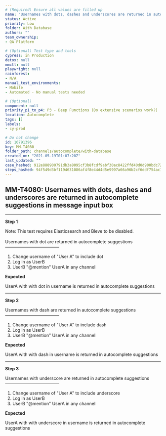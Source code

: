 ```yaml
---
# (Required) Ensure all values are filled up
name: "Usernames with dots, dashes and underscores are returned in autocomplete suggestions in message input box"
status: Active
priority: Low
folder: With Database
authors: ""
team_ownership: 
- QA Platform

# (Optional) Test type and tools
cypress: in Production
detox: null
mmctl: null
playwright: null
rainforest: 
- N/A
manual_test_environments: 
- Mobile
- Automated - No manual tests needed

# (Optional)
component: null
priority_p1_to_p4: P3 - Deep Functions (Do extensive scenarios work?)
location: Autocomplete
tags: []
labels: 
- cy-prod

# Do not change
id: 10791396
key: MM-T4080
folder_path: channels/autocomplete/with-database
created_on: "2021-05-19T01:07:20Z"
last_updated: ""
case_hashed: 912e888900791db3a8095cf3b8fcdf9abf30ac8422ffd40d0d900bdc7236bb5be66298a668030fd37a7487a867ef1a17
steps_hashed: 94f549d3bf1194631086af4f8e44d4d5e9997a66a96b2cf6ddf754ac19899177918b85ff1d22689fc5d6a658f124f64b
---
```


## MM-T4080: Usernames with dots, dashes and underscores are returned in autocomplete suggestions in message input box

---

**Step 1**

Note: This test requires Elasticsearch and Bleve to be disabled.\
\
Usernames with dot are returned in autocomplete suggestions\
–––––––––––––––––––––––––

1. Change username of "User A" to include dot
2. Log in as UserB
3. UserB "@mention" UserA in any channel

**Expected**

UserA with with dot in username is returned in autocomplete suggestions

---

**Step 2**

Usernames with dash are returned in autocomplete suggestions\
–––––––––––––––––––––––––

1. Change username of "User A" to include dash
2. Log in as UserB
3. UserB "@mention" UserA in any channel

**Expected**

UserA with with dash in username is returned in autocomplete suggestions

---

**Step 3**

Usernames with underscore are returned in autocomplete suggestions\
–––––––––––––––––––––––––

1. Change username of "User A" to include underscore
2. Log in as UserB
3. UserB "@mention" UserA in any channel

**Expected**

UserA with with underscore in username is returned in autocomplete suggestions
